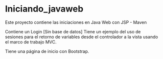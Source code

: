 # Iniciando_javaweb
Este proyecto contiene las iniciaciones en Java Web con JSP - Maven

Contiene un Login [Sin base de datos]
Tiene un ejemplo del uso de sesiones para el retorno de variables desde el
controlador a la vista usando el marco de trabajo MVC.

Tiene una página de inicio con Bootstrap.
